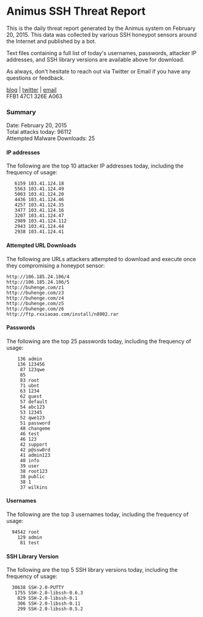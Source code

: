 # Animus SSH Threat Report

This is the daily threat report generated by the Animus system on February 20, 2015. This data was collected by various SSH honeypot sensors around the Internet and published by a bot.  

Text files containing a full list of today's usernames, passwords, attacker IP addresses, and SSH library versions are available above for download.  

As always, don't hesitate to reach out via Twitter or Email if you have any questions or feedback.  

[blog](http://morris.guru) | [twitter](https://twitter.com/andrew___morris) | [email](mailto:andrew@morris.guru)  
FFB1 47C1 326E A063  

### Summary

Date: February 20, 2015  
Total attacks today: 96112  
Attempted Malware Downloads: 25 

#### IP addresses
The following are the top 10 attacker IP addresses today, including the frequency of usage:
```
   6159 103.41.124.18
   5563 103.41.124.49
   5003 103.41.124.20
   4436 103.41.124.46
   4257 103.41.124.35
   3477 103.41.124.16
   3207 103.41.124.47
   2989 103.41.124.112
   2943 103.41.124.44
   2938 103.41.124.41
```

#### Attempted URL Downloads
The following are URLs attackers attempted to download and execute once they compromising a honeypot sensor:
```
http://106.185.24.106/4
http://106.185.24.106/5
http://buhenge.com/z1
http://buhenge.com/z3
http://buhenge.com/z4
http://buhenge.com/z5
http://buhenge.com/z6
http://ftp.rxxiaoao.com/install/n8002.rar
```

#### Passwords
The following are the top 25 passwords today, including the frequency of usage:
```
    136 admin
    136 123456
     87 123qwe
     85 
     83 root
     71 ubnt
     63 1234
     62 guest
     57 default
     54 abc123
     53 12345
     52 qwe123
     51 password
     48 changeme
     46 test
     46 123
     42 support
     42 p@ssw0rd
     41 admin123
     40 info
     39 user
     38 root123
     38 public
     38 1
     37 wilkins
```

#### Usernames
The following are the top 3 usernames today, including the frequency of usage:
```
  94542 root
    129 admin
     81 test
```

#### SSH Library Version
The following are the top 5 SSH library versions today, including the frequency of usage:
```
  30638 SSH-2.0-PUTTY
   1755 SSH-2.0-libssh-0.6.3
    829 SSH-2.0-libssh-0.1
    306 SSH-2.0-libssh-0.11
    299 SSH-2.0-libssh-0.5.2
```
